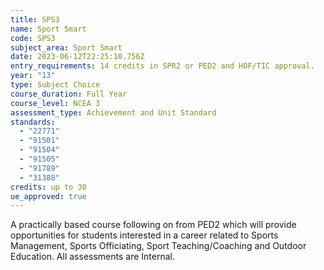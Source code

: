```yaml
---
title: SPS3
name: Sport Smart
code: SPS3
subject_area: Sport Smart
date: 2023-06-12T22:25:10.756Z
entry_requirements: 14 credits in SPR2 or PED2 and HOF/TIC approval.
year: "13"
type: Subject Choice
course_duration: Full Year
course_level: NCEA 3
assessment_type: Achievement and Unit Standard
standards:
  - "22771"
  - "91501"
  - "91504"
  - "91505"
  - "91789"
  - "31388"
credits: up to 30
ue_approved: true
---
```

A practically based course following on from PED2 which will provide opportunities for students interested in a career related to Sports Management, Sports Officiating, Sport Teaching/Coaching and Outdoor Education. All assessments are Internal.
